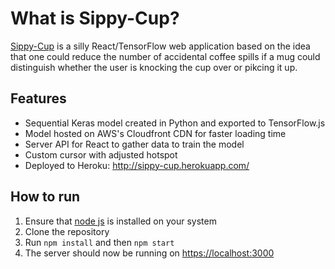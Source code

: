 # What is Sippy-Cup? 
[Sippy-Cup](http://sippy-cup.herokuapp.com/) is a silly React/TensorFlow web application based on the idea that one could reduce the number of accidental coffee spills if a mug could distinguish whether the user is knocking the cup over or pikcing it up.

## Features
* Sequential Keras model created in Python and exported to TensorFlow.js
* Model hosted on AWS's Cloudfront CDN for faster loading time
* Server API for React to gather data to train the model
* Custom cursor with adjusted hotspot
* Deployed to Heroku: <http://sippy-cup.herokuapp.com/>


## How to run
1. Ensure that [node js](https://nodejs.org/en/) is installed on your system
2. Clone the repository
3. Run `npm install` and then `npm start`
4. The server should now be running on <https://localhost:3000>
